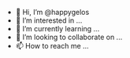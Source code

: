 - 👋 Hi, I’m @happygelos
- 👀 I’m interested in ...
- 🌱 I’m currently learning ...
- 💞️ I’m looking to collaborate on ...
- 📫 How to reach me ...

<!---
happygelos/happygelos is a ✨ special ✨ repository because its `README.md` (this file) appears on your GitHub profile.
You can click the Preview link to take a look at your changes.
--->
